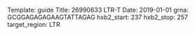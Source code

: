 Template: guide
Title: 26990633 LTR-T
Date: 2019-01-01
grna: GCGGAGAGAGAAGTATTAGAG
hxb2_start: 237
hxb2_stop: 257
target_region: LTR
